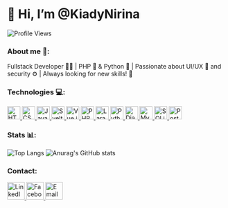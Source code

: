 # 👋 Hi, I’m @KiadyNirina

![Profile Views](https://hits.seeyoufarm.com/api/count/incr/badge.svg?url=https://github.com/KiadyNirina/&title=Profile%20Views)

### About me 🌟:
Fullstack Developer 👨‍💻 | PHP 🐘 & Python 🐍 | Passionate about UI/UX 🎨 and security ⚙️ | Always looking for new skills! 🚀

### Technologies 💻:
<a href="#">
  <img src="https://cdn.jsdelivr.net/gh/devicons/devicon/icons/html5/html5-original.svg" alt="HTML" height="30"/>
</a>
<a href="#">
  <img src="https://cdn.jsdelivr.net/gh/devicons/devicon/icons/css3/css3-original.svg" alt="CSS" height="30"/>
</a>
<a href="#">
  <img src="https://cdn.jsdelivr.net/gh/devicons/devicon/icons/javascript/javascript-original.svg" alt="JavaScript" height="30"/>
</a>
<a href="#">
  <img src="https://cdn.jsdelivr.net/gh/devicons/devicon/icons/svelte/svelte-original.svg" alt="Svelte" height="30"/>
</a>
<a href="#">
  <img src="https://cdn.jsdelivr.net/gh/devicons/devicon/icons/vuejs/vuejs-original.svg" alt="Vue.js" height="30"/>
</a>
<a href="#">
  <img src="https://cdn.jsdelivr.net/gh/devicons/devicon/icons/php/php-original.svg" alt="PHP" height="30"/>
</a>
<a href="#">
  <img src="https://cdn.jsdelivr.net/gh/devicons/devicon/icons/laravel/laravel-original.svg" alt="Laravel" height="30"/>
</a>
<a href="#">
  <img src="https://cdn.jsdelivr.net/gh/devicons/devicon/icons/python/python-original.svg" alt="Python" height="30"/>
</a>
<a href="#">
  <img src="https://cdn.jsdelivr.net/gh/devicons/devicon/icons/django/django-plain.svg" alt="Django" height="30"/>
</a>
<a href="#">
  <img src="https://cdn.jsdelivr.net/gh/devicons/devicon/icons/mysql/mysql-original.svg" alt="MySQL" height="30"/>
</a>
<a href="#">
  <img src="https://cdn.jsdelivr.net/gh/devicons/devicon/icons/sqlite/sqlite-original.svg" alt="SQLite" height="30"/>
</a>
<a href="#">
  <img src="https://cdn.jsdelivr.net/gh/devicons/devicon/icons/postgresql/postgresql-original.svg" alt="PostgreSQL" height="30"/>
</a>

### Stats 📊:
![Top Langs](https://github-readme-stats.vercel.app/api/top-langs/?username=KiadyNirina&layout=compact&theme=radical)
![Anurag's GitHub stats](https://github-readme-stats.vercel.app/api?username=KiadyNirina&show_icons=true&theme=radical)

### Contact:
<a href="https://www.linkedin.com/in/ton-profil" target="_blank">
  <img src="https://cdn.jsdelivr.net/gh/devicons/devicon/icons/linkedin/linkedin-original.svg" alt="LinkedIn" height="40"/>
</a>
<a href="https://www.facebook.com/ton-profil" target="_blank">
  <img src="https://upload.wikimedia.org/wikipedia/commons/5/51/Facebook_f_logo_%282019%29.svg" alt="Facebook" height="40"/>
</a>
<a href="mailto:tonemail@example.com">
  <img src="https://upload.wikimedia.org/wikipedia/commons/4/4e/Gmail_Icon.png" alt="Email" height="40"/>
</a>


<!---
KiadyNirina/KiadyNirina is a ✨ special ✨ repository because its `README.md` (this file) appears on your GitHub profile.
You can click the Preview link to take a look at your changes.
--->
